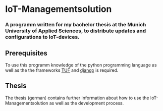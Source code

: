 # IoT-Managementsolution
### A programm written for my bachelor thesis at the Munich University of Applied Sciences, to distribute updates and configurations to IoT-devices. 
## Prerequisites
To use this programm knowledge of the python programming language as well as the the frameworks [TUF](https://github.com/theupdateframework) and [django](https://www.djangoproject.com/start/) is required.
## Thesis 
The thesis (german) contains further information about how to use the IoT-Managementsolution as well as the development process.
